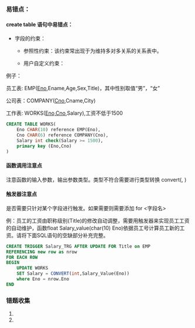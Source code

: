 ### 易错点：

#### create table 语句中易错点：

- 字段的约束：
  
  - 参照性约束：该约束常出现于为维持多对多关系的关系表中。
  
  - 用户自定义约束：

例子：

员工表: EMP(<u>Eno</u>,Ename,Age,Sex,Title)，其中性别取值“男”，“女”

公司表：COMPANY(<u>Cno</u>,Cname,City)

工作表: WORKS(<u>Eno,Cno</u>,Salary),工资不低于1500

```sql
CREATE TABLE WORKS(
    Eno CHAR(10) reference EMP(Eno),
    Cno CHAR(6) reference COMPANY(Cno),
    Salary int check(Salary >= 1500),
    primary key (Eno,Cno)
)
```



#### 函数调用注意点

注意函数的输入参数，输出参数类型。类型不符合需要进行类型转换 convert(<type>, <expression>)



#### 触发器注意点

是否需要只针对某个字段进行触发。如果需要则需要添加 for <字段名>

例：员工的工资由职称级别(Title)的修改自动调整，需要用触发器来实现员工工资的自动维护，函数float Salary_value(char(10) Eno)依据员工号计算员工新的工资。请将下面SQL语句的空缺部分补充完整。

```sql
CREATE TRIGGER Salary_TRG AFTER UPDATE FOR Title on EMP
REFERENCING new row as nrow
FOR EACH ROW
BEGIN
    UPDATE WORKS
    SET Salary = CONVERT(int,Salary_Value(Eno))
    where Eno = nrow.Eno
END
```



### 错题收集



1. 

2. 
